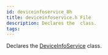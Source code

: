 ```yaml
---
id: deviceinfoservice_8h
title: deviceinfoservice.h File
description: Declares the  class.
tags:
---
```

Declares the <a href="classDeviceInfoService">DeviceInfoService</a> class.
